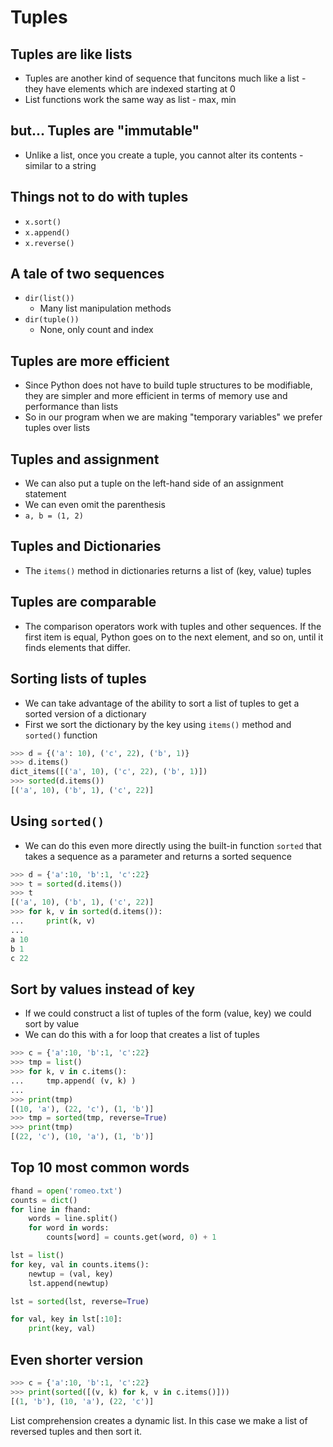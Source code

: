 # Tuples

## Tuples are like lists
* Tuples are another kind of sequence that funcitons much like a list - they have elements which are indexed starting at 0
* List functions work the same way as list - max, min

## but... Tuples are "immutable"
* Unlike a list, once you create a tuple, you cannot alter its contents - similar to a string

## Things not to do with tuples
* `x.sort()`
* `x.append()`
* `x.reverse()`

## A tale of two sequences
* `dir(list())`
    * Many list manipulation methods
* `dir(tuple())`
    * None, only count and index

## Tuples are more efficient
* Since Python does not have to build tuple structures to be modifiable, they are simpler and more efficient in terms of memory use and performance than lists
* So in our program when we are making "temporary variables" we prefer tuples over lists

## Tuples and assignment
* We can also put a tuple on the left-hand side of an assignment statement
* We can even omit the parenthesis
* `a, b = (1, 2)`

## Tuples and Dictionaries
* The `items()` method in dictionaries returns a list of (key, value) tuples

## Tuples are comparable
* The comparison operators work with tuples and other sequences. If the first item is equal, Python goes on to the next element, and so on, until it finds elements that differ.

## Sorting lists of tuples
* We can take advantage of the ability to sort a list of tuples to get a sorted version of a dictionary
* First we sort the dictionary by the key using `items()` method and `sorted()` function

```Python
>>> d = {('a': 10), ('c', 22), ('b', 1)}
>>> d.items()
dict_items([('a', 10), ('c', 22), ('b', 1)])
>>> sorted(d.items())
[('a', 10), ('b', 1), ('c', 22)]
```

## Using `sorted()`
* We can do this even more directly using the built-in function `sorted` that takes a sequence as a parameter and returns a sorted sequence

```Python
>>> d = {'a':10, 'b':1, 'c':22}
>>> t = sorted(d.items())
>>> t
[('a', 10), ('b', 1), ('c', 22)]
>>> for k, v in sorted(d.items()):
...     print(k, v)
...
a 10
b 1
c 22
```

## Sort by values instead of key
* If we could construct a list of tuples of the form (value, key) we could sort by value
* We can do this with a for loop that creates a list of tuples

```Python
>>> c = {'a':10, 'b':1, 'c':22}
>>> tmp = list()
>>> for k, v in c.items():
...     tmp.append( (v, k) )
...     
>>> print(tmp)
[(10, 'a'), (22, 'c'), (1, 'b')]
>>> tmp = sorted(tmp, reverse=True)
>>> print(tmp)
[(22, 'c'), (10, 'a'), (1, 'b')]
```

## Top 10 most common words
```Python
fhand = open('romeo.txt')
counts = dict()
for line in fhand:
    words = line.split()
    for word in words:
        counts[word] = counts.get(word, 0) + 1

lst = list()
for key, val in counts.items():
    newtup = (val, key)
    lst.append(newtup)

lst = sorted(lst, reverse=True)

for val, key in lst[:10]:
    print(key, val)        
```

## Even shorter version
```Python
>>> c = {'a':10, 'b':1, 'c':22}
>>> print(sorted([(v, k) for k, v in c.items()]))
[(1, 'b'), (10, 'a'), (22, 'c')]
```

List comprehension creates a dynamic list. In this case we make a list of reversed tuples and then sort it.


